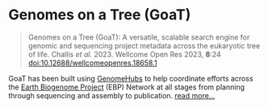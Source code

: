 <!--
Content to display above the search box on the landing page
-->

# Genomes on a Tree (GoaT)

> Genomes on a Tree (GoaT): A versatile, scalable search engine for genomic and sequencing project metadata across the eukaryotic tree of life. Challis _et al._ 2023. Wellcome Open Res 2023, **8**:24 [doi:10.12688/wellcomeopenres.18658.1](https://doi.org/10.12688/wellcomeopenres.18658.1)

GoaT has been built using [GenomeHubs](https://github.com/genomehubs/genomehubs) to help coordinate efforts across the [Earth Biogenome Project](https://www.earthbiogenome.org) (EBP) Network at all stages from planning through sequencing and assembly to publication. [read more...](/about)
